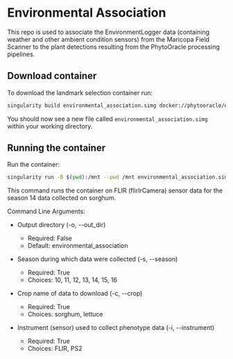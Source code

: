 # Environmental Association
This repo is used to associate the EnvironmentLogger data (containing weather and other ambient condition sensors) from the Maricopa Field Scanner to the plant detections resulting from the PhytoOracle processing pipelines. 

## Download container
To download the landmark selection container run:

```bash
singularity build environmental_association.simg docker://phytooracle/environmental_association:latest
```

You should now see a new file called ```environmental_association.simg``` within your working directory.

## Running the container
Run the container:

```bash
singularity run -B $(pwd):/mnt --pwd /mnt environmental_association.simg -s 14 -c sorghum -i FLIR
```

This command runs the container on FLIR (flirIrCamera) sensor data for the season 14 data collected on sorghum.

Command Line Arguments:

* Output directory (-o, --out_dir)
  * Required: False
  * Default: environmental_association

* Season during which data were collected (-s, --season)
  * Required: True
  * Choices: 10, 11, 12, 13, 14, 15, 16

* Crop name of data to download (-c, --crop)
  * Required: True
  * Choices: sorghum, lettuce

* Instrument (sensor) used to collect phenotype data (-i, --instrument)
  * Required: True
  * Choices: FLIR, PS2
